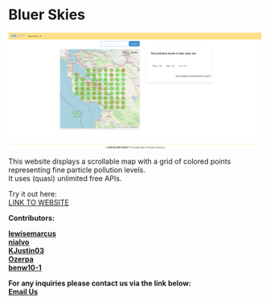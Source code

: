 # Bluer Skies

<img src="./assets/images/bluer.png" alt="The logo">

This website displays a scrollable map with a grid of colored points representing fine particle pollution levels.<br>
It uses (quasi) unlimited free APIs.<br>

Try it out here:<br>
<a href="https://lewisemarcus.github.io/PollutionMap/">LINK TO WEBSITE</a><b>

Contributors:

<a href="https://github.com/lewisemarcus">lewisemarcus</a><br>
<a href="https://github.com/nialvo">nialvo</a><br>
<a href="https://github.com/KJustin03">KJustin03</a><br>
<a href="https://github.com/Ozerpa">Ozerpa</a><br>
<a href="https://github.com/benw10-1">benw10-1</a><br>

For any inquiries please contact us via the link below:<br>
<a href="mailto:pilibili@protonmail.com">Email Us</a>
